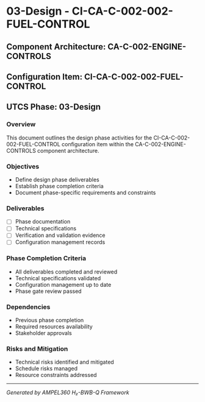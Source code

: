 # 03-Design - CI-CA-C-002-002-FUEL-CONTROL

## Component Architecture: CA-C-002-ENGINE-CONTROLS
## Configuration Item: CI-CA-C-002-002-FUEL-CONTROL
## UTCS Phase: 03-Design

### Overview
This document outlines the design phase activities for the CI-CA-C-002-002-FUEL-CONTROL configuration item within the CA-C-002-ENGINE-CONTROLS component architecture.

### Objectives
- Define design phase deliverables
- Establish phase completion criteria
- Document phase-specific requirements and constraints

### Deliverables
- [ ] Phase documentation
- [ ] Technical specifications
- [ ] Verification and validation evidence
- [ ] Configuration management records

### Phase Completion Criteria
- All deliverables completed and reviewed
- Technical specifications validated
- Configuration management up to date
- Phase gate review passed

### Dependencies
- Previous phase completion
- Required resources availability
- Stakeholder approvals

### Risks and Mitigation
- Technical risks identified and mitigated
- Schedule risks managed
- Resource constraints addressed

---
*Generated by AMPEL360 H₂-BWB-Q Framework*
